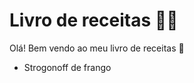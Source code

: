 # Livro de receitas :man_cook:

Olá! Bem vendo ao meu livro de receitas :wave:

- Strogonoff de frango

  

